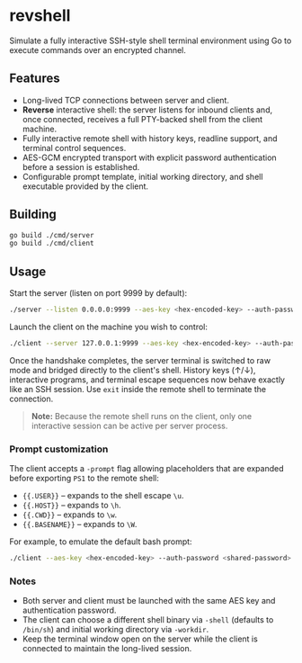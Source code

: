 # revshell

Simulate a fully interactive SSH-style shell terminal environment using Go to execute commands over an encrypted channel.

## Features

- Long-lived TCP connections between server and client.
- **Reverse** interactive shell: the server listens for inbound clients and, once connected, receives a full PTY-backed shell from the client machine.
- Fully interactive remote shell with history keys, readline support, and terminal control sequences.
- AES-GCM encrypted transport with explicit password authentication before a session is established.
- Configurable prompt template, initial working directory, and shell executable provided by the client.

## Building

```bash
go build ./cmd/server
go build ./cmd/client
```

## Usage

Start the server (listen on port 9999 by default):

```bash
./server --listen 0.0.0.0:9999 --aes-key <hex-encoded-key> --auth-password <shared-password>
```

Launch the client on the machine you wish to control:

```bash
./client --server 127.0.0.1:9999 --aes-key <hex-encoded-key> --auth-password <shared-password>
```

Once the handshake completes, the server terminal is switched to raw mode and bridged directly to the client's shell. History keys (↑/↓), interactive programs, and terminal escape sequences now behave exactly like an SSH session. Use `exit` inside the remote shell to terminate the connection.

> **Note:** Because the remote shell runs on the client, only one interactive session can be active per server process.

### Prompt customization

The client accepts a `-prompt` flag allowing placeholders that are expanded before exporting `PS1` to the remote shell:

- `{{.USER}}` – expands to the shell escape `\u`.
- `{{.HOST}}` – expands to `\h`.
- `{{.CWD}}` – expands to `\w`.
- `{{.BASENAME}}` – expands to `\W`.

For example, to emulate the default bash prompt:

```bash
./client --aes-key <hex-encoded-key> --auth-password <shared-password> --prompt "{{.USER}}@{{.HOST}} {{.BASENAME}}$ "
```

### Notes

- Both server and client must be launched with the same AES key and authentication password.
- The client can choose a different shell binary via `-shell` (defaults to `/bin/sh`) and initial working directory via `-workdir`.
- Keep the terminal window open on the server while the client is connected to maintain the long-lived session.
